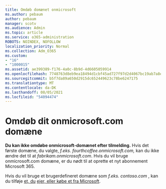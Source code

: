 ```yaml
---
title: Omdøb domænet onmicrosoft
ms.author: pebaum
author: pebaum
manager: scotv
ms.audience: Admin
ms.topic: article
ms.service: o365-administration
ROBOTS: NOINDEX, NOFOLLOW
localization_priority: Normal
ms.collection: Adm_O365
ms.custom:
- "16"
- "1000015"
ms.assetid: ae399389-f176-4a0c-8b9d-4d6605059914
ms.openlocfilehash: 7748763d8eb9ea18494d1cbf45ad727f97d2d4067bc19ab7a8e60eeb738b668f
ms.sourcegitcommit: b5f7da89a650d2915dc652449623c78be6247175
ms.translationtype: MT
ms.contentlocale: da-DK
ms.lasthandoff: 08/05/2021
ms.locfileid: "54094474"
---
```

# <a name="rename-your-onmicrosoftcom-domain"></a>Omdøb dit onmicrosoft.com domæne

 **Du kan ikke omdøbe onmicrosoft-domænet efter tilmelding.** Hvis det første domæne, du valgte,  *f.eks. fourthcoffee.onmicrosoft.com,* kan du ikke ændre det til at  *fabrikam.onmicrosoft.com*. Hvis du vil bruge onmicrosoft.com domæne, er du nødt til at oprette et nyt abonnement Microsoft 365.
  
Hvis du vil bruge et brugerdefineret domæne som  *f.eks. contoso.com*  , kan du tilføje [et, du](https://docs.microsoft.com/microsoft-365/admin/setup/add-domain) [ejer, eller købe et fra Microsoft](https://docs.microsoft.com/microsoft-365/admin/get-help-with-domains/buy-a-domain-name).
  